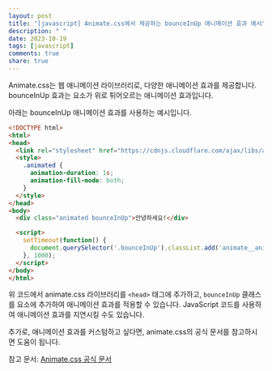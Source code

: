 ```yaml
---
layout: post
title: "[javascript] Animate.css에서 제공하는 bounceInUp 애니메이션 효과 예시"
description: " "
date: 2023-10-19
tags: [javascript]
comments: true
share: true
---
```

Animate.css는 웹 애니메이션 라이브러리로, 다양한 애니메이션 효과를 제공합니다. bounceInUp 효과는 요소가 위로 튀어오르는 애니메이션 효과입니다.

아래는 bounceInUp 애니메이션 효과를 사용하는 예시입니다.

```html
<!DOCTYPE html>
<html>
<head>
  <link rel="stylesheet" href="https://cdnjs.cloudflare.com/ajax/libs/animate.css/4.1.1/animate.min.css">
  <style>
    .animated {
      animation-duration: 1s;
      animation-fill-mode: both;
    }
  </style>
</head>
<body>
  <div class="animated bounceInUp">안녕하세요!</div>

  <script>
    setTimeout(function() {
      document.querySelector('.bounceInUp').classList.add('animate__animated');
    }, 1000);
  </script>
</body>
</html>
```

위 코드에서 animate.css 라이브러리를 `<head>` 태그에 추가하고, `bounceInUp` 클래스를 요소에 추가하여 애니메이션 효과를 적용할 수 있습니다. JavaScript 코드를 사용하여 애니메이션 효과를 지연시킬 수도 있습니다.

추가로, 애니메이션 효과를 커스텀하고 싶다면, animate.css의 공식 문서를 참고하시면 도움이 됩니다.

참고 문서: [Animate.css 공식 문서](https://animate.style)